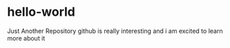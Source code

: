 # hello-world
Just Another Repository
github is really interesting and i am excited to learn more about it

